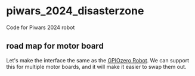 # piwars_2024_disasterzone

Code for Piwars 2024 robot

## road map for motor board

Let's make the interface the same as the [GPIOzero Robot](https://gpiozero.readthedocs.io/en/stable/api_boards.html#robot). We can support this for multiple motor boards, and it will make it easier to swap them out.
